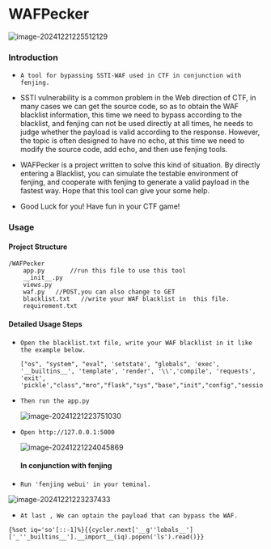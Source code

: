 # WAFPecker

![image-20241221225512129](https://xu17-1326239041.cos.ap-guangzhou.myqcloud.com/xu17/202412212324237.png)

### Introduction

- `A tool for bypassing SSTI-WAF used in CTF in conjunction with fenjing.`

- SSTI vulnerability is a common problem in the Web direction of CTF, in many cases we can get the source code, so as to obtain the WAF blacklist information, this time we need to bypass according to the blacklist, and fenjing can not be used directly at all times, he needs to judge whether the payload is valid according to the response. However, the topic is often designed to have no echo, at this time we need to modify the source code, add echo, and then use fenjing tools.

- WAFPecker is a project written to solve this kind of situation. By directly entering a Blacklist, you can simulate the testable environment of fenjing, and cooperate with fenjing to generate a valid payload in the fastest way. Hope that this tool can give your some help.
- Good Luck for you! Have fun in your CTF game! 

### Usage

#### Project Structure

```/your_project_directory
/WAFPecker    
    app.py       //run this file to use this tool
    __init__.py
    views.py
    waf.py   //POST,you can also change to GET
    blacklist.txt   //write your WAF blacklist in  this file.
    requirement.txt 
```

#### Detailed Usage Steps

- `Open the blacklist.txt file, write your WAF blacklist in it like the example below.`

  ```
  ["os", "system", "eval", 'setstate', "globals", 'exec', '__builtins__', 'template', 'render', '\\','compile', 'requests', 'exit',  'pickle',"class","mro","flask","sys","base","init","config","session"]
  ```

- `Then run the app.py` 

  ![image-20241221223751030](https://xu17-1326239041.cos.ap-guangzhou.myqcloud.com/xu17/202412212237301.png)

- `Open http://127.0.0.1:5000`

  ![image-20241221224045869](https://xu17-1326239041.cos.ap-guangzhou.myqcloud.com/xu17/202412212240089.png)

  #### In conjunction with fenjing

- `Run 'fenjing webui' in your teminal.`

![image-20241221223237433](https://xu17-1326239041.cos.ap-guangzhou.myqcloud.com/xu17/202412212232566.png)

- `At last , We can optain the payload that can bypass the WAF.`

```
{%set iq='so'[::-1]%}{{cycler.next['__g''lobals__']['_''_builtins__'].__import__(iq).popen('ls').read()}}
```

